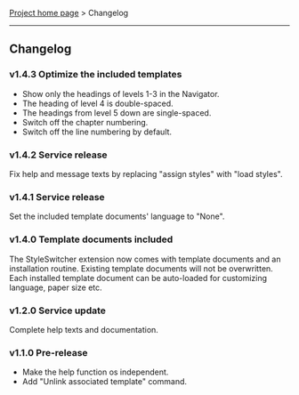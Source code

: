 [Project home page](index) > Changelog

------------------------------------------------------------------------

## Changelog

### v1.4.3 Optimize the included templates

- Show only the headings of levels 1-3 in the Navigator.
- The heading of level 4 is double-spaced.
- The headings from level 5 down are single-spaced.
- Switch off the chapter numbering.
- Switch off the line numbering by default.

### v1.4.2 Service release

Fix help and message texts by replacing "assign styles" with "load styles".


### v1.4.1 Service release

Set the included template documents' language to "None".


### v1.4.0 Template documents included

The StyleSwitcher extension now comes with template documents 
and an installation routine. Existing template documents will
not be overwritten. Each installed template document can be 
auto-loaded for customizing language, paper size etc.


### v1.2.0 Service update

Complete help texts and documentation.


### v1.1.0 Pre-release

- Make the help function os independent.
- Add "Unlink associated template" command.